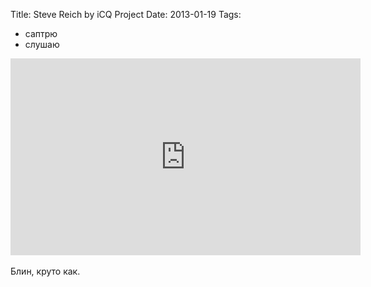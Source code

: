 Title: Steve Reich by iCQ Project
Date: 2013-01-19
Tags: 
  - саптрю
  - слушаю

<div class="text"><iframe width="560" height="315" src="http://www.youtube.com/embed/ugtUdXt7Ww8" frameborder="0" allowfullscreen="allowfullscreen"></iframe><br /><br />
Блин, круто как.</div>